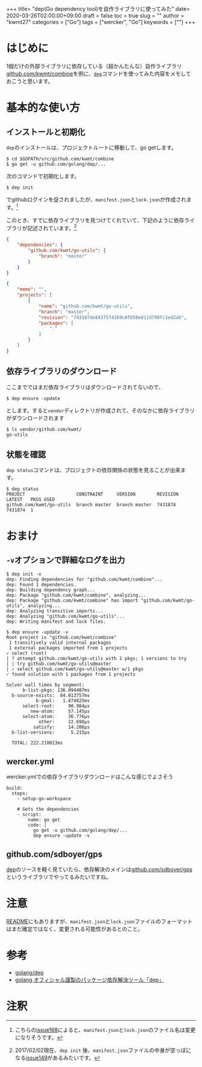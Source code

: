 +++
title= "dep(Go dependency tool)を自作ライブラリに使ってみた"
date= 2020-03-26T02:00:00+09:00
draft = false
toc = true
slug = ""
author = "kwmt27"
categories = ["Go"]
tags = ["wercker", "Go"]
keywords = [""]
+++
# はじめに

1個だけの外部ライブラリに依存している（超かんたんな）自作ライブラリ[github.com/kwmt/combine](https://github.com/kwmt/combine)を例に、[`dep`](https://github.com/golang/dep)コマンドを使ってみた内容をメモしておこうと思います。

# 基本的な使い方
## インストールと初期化

`dep`のインストールは、プロジェクトルートに移動して、go getします。

```
$ cd $GOPATH/src/github.com/kwmt/combine
$ go get -u github.com/golang/dep/...
```

次のコマンドで初期化します。

```
$ dep init
```

でgithubログインを促されましたが、`manifest.json`と`lock.json`が作成されます。[^1]

このとき、すでに依存ライブラリを見つけてくれていて、下記のように依存ライブラリが記述されています。[^2]

```manifest.json
{
    "dependencies": {
        "github.com/kwmt/go-utils": {
            "branch": "master"
        }
    }
}
```

```lock.json
{
    "memo": "",
    "projects": [
        {
            "name": "github.com/kwmt/go-utils",
            "branch": "master",
            "revision": "7431874e8437574169c0fb50e811d790fc1ed2ab",
            "packages": [
                "."
            ]
        }
    ]
}
```


## 依存ライブラリのダウンロード

ここまでではまだ依存ライブラリはダウンロードされてないので、

```
$ dep ensure -update
```

とします。すると`vendor`ディレクトリが作成されて、そのなかに依存ライブラリがダウンロードされます

```
$ ls vendor/github.com/kwmt/         
go-utils
```

## 状態を確認

`dep status`コマンドは、プロジェクトの依存関係の状態を見ることが出来ます。

```
$ dep status
PROJECT                   CONSTRAINT     VERSION        REVISION  LATEST   PKGS USED
github.com/kwmt/go-utils  branch master  branch master  7431874   7431874  1  
```

# おまけ

## `-v`オプションで詳細なログを出力

```
$ dep init -v
dep: Finding dependencies for "github.com/kwmt/combine"...
dep: Found 1 dependencies.
dep: Building dependency graph...
dep: Package "github.com/kwmt/combine", analyzing...
dep: Package "github.com/kwmt/combine" has import "github.com/kwmt/go-utils", analyzing...
dep: Analyzing transitive imports...
dep: Analyzing "github.com/kwmt/go-utils"...
dep: Writing manifest and lock files.
```

```
$ dep ensure -update -v
Root project is "github.com/kwmt/combine"
 1 transitively valid internal packages
 1 external packages imported from 1 projects
✓ select (root)
| ? attempt github.com/kwmt/go-utils with 1 pkgs; 1 versions to try
| | try github.com/kwmt/go-utils@master
| ✓ select github.com/kwmt/go-utils@master w/1 pkgs
✓ found solution with 1 packages from 1 projects

Solver wall times by segment:
      b-list-pkgs: 136.094407ms
  b-source-exists:  84.013757ms
           b-gmal:   1.874825ms
      select-root:     90.984µs
         new-atom:     57.145µs
      select-atom:     36.776µs
            other:     22.698µs
          satisfy:     14.206µs
  b-list-versions:      5.215µs

  TOTAL: 222.210013ms
```


## wercker.yml

wercker.ymlでの依存ライブラリダウンロードはこんな感じでよさそう

```
build:
  steps:
    - setup-go-workspace

    # Gets the dependencies
    - script:
        name: go get
        code: |
          go get -u github.com/golang/dep/...
          dep ensure -update -v
```

## github.com/sdboyer/gps

[dep](https://github.com/golang/dep/blob/master/cmd/dep/init.go#L154)のソースを軽く見ていたら、依存解決のメインは[github.com/sdboyer/gps](https://github.com/sdboyer/gps)というライブラリでやってるみたいですね。



# 注意
[README](https://github.com/golang/dep/blob/master/README.md)にもありますが、`manifest.json`と`lock.json`ファイルのフォーマットはまだ確定ではなく、変更される可能性があるとのこと。



# 参考
* [golang/dep](https://github.com/golang/dep)
* [golang オフィシャル謹製のパッケージ依存解決ツール「dep」](http://mattn.kaoriya.net/software/lang/go/20170125023240.htm)

# 注釈
[^1]: こちらの[issue168](https://github.com/golang/dep/issues/168)によると、`manifest.json`と`lock.json`のファイル名は変更になりそうです。
[^2]: 2017/02/02現在、`dep init` 後、`manifest.json`ファイルの中身が空っぽになる[issue149](https://github.com/golang/dep/issues/149)があるみたいです。

